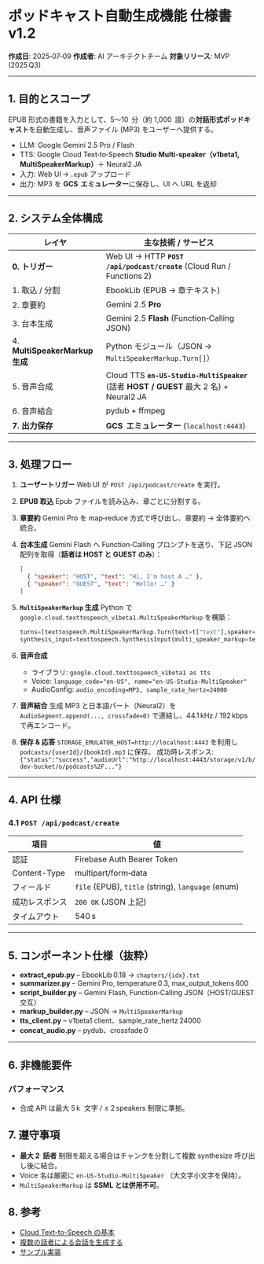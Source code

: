 # ポッドキャスト自動生成機能 仕様書 v1.2

**作成日**: 2025‑07‑09
**作成者**: AI アーキテクトチーム
**対象リリース**: MVP (2025 Q3)

---

## 1. 目的とスコープ

EPUB 形式の書籍を入力として、5〜10  分（約 1,000  語）の**対話形式ポッドキャスト**を自動生成し、音声ファイル (MP3) をユーザーへ提供する。

- LLM: Google Gemini 2.5 Pro / Flash
- TTS: Google Cloud Text‑to‑Speech **Studio Multi‑speaker（v1beta1, MultiSpeakerMarkup）**＋ Neural2 JA
- 入力: Web UI → `.epub` アップロード
- 出力: MP3 を **GCS  エミュレーター**に保存し、UI へ URL を返却

---

## 2. システム全体構成

| レイヤ                         | 主な技術 / サービス                                                                      |
| ------------------------------ | ---------------------------------------------------------------------------------------- |
| **0. トリガー**                | Web UI → HTTP **`POST /api/podcast/create`** (Cloud Run / Functions 2)                   |
| 1. 取込 / 分割                 | EbookLib (EPUB → 章テキスト)                                                             |
| 2. 章要約                      | Gemini 2.5 **Pro**                                                                       |
| 3. 台本生成                    | Gemini 2.5 **Flash** (Function‑Calling JSON)                                             |
| 4. **MultiSpeakerMarkup 生成** | Python モジュール（JSON → `MultiSpeakerMarkup.Turn[]`）                                  |
| 5. 音声合成                    | Cloud TTS **`en‑US‑Studio‑MultiSpeaker`** (話者 **HOST / GUEST** 最大 2 名) + Neural2 JA |
| 6. 音声結合                    | pydub + ffmpeg                                                                           |
| **7. 出力保存**                | **GCS  エミュレーター** (`localhost:4443`)                                               |

---

## 3. 処理フロー

1. **ユーザートリガー**
   Web UI が `POST /api/podcast/create` を実行。
2. **EPUB 取込**
   Epub ファイルを読み込み、章ごとに分割する。
3. **章要約**
   Gemini Pro を map‑reduce 方式で呼び出し、章要約 → 全体要約へ統合。
4. **台本生成**
   Gemini Flash へ Function‑Calling プロンプトを送り、下記 JSON 配列を取得（**話者は HOST と GUEST のみ**）：

   ```json
   [
     { "speaker": "HOST", "text": "Hi, I'm host A …" },
     { "speaker": "GUEST", "text": "Hello! …" }
   ]
   ```

5. **`MultiSpeakerMarkup` 生成**
   Python で `google.cloud.texttospeech_v1beta1.MultiSpeakerMarkup` を構築：

   ```python
   turns=[texttospeech.MultiSpeakerMarkup.Turn(text=t["text"],speaker=t["speaker"]) for t in script]
   synthesis_input=texttospeech.SynthesisInput(multi_speaker_markup=texttospeech.MultiSpeakerMarkup(turns=turns))
   ```

6. **音声合成**

   - ライブラリ: `google.cloud.texttospeech_v1beta1 as tts`
   - Voice: `language_code="en-US", name="en-US-Studio-MultiSpeaker"`
   - AudioConfig: `audio_encoding=MP3, sample_rate_hertz=24000`

7. **音声結合**
   生成 MP3 と日本語パート（Neural2）を `AudioSegment.append(..., crossfade=0)` で連結し、44.1 kHz / 192 kbps で再エンコード。
8. **保存 & 応答**
   `STORAGE_EMULATOR_HOST=http://localhost:4443` を利用し `podcasts/{userId}/{bookId}.mp3` に保存。
   成功時レスポンス: `{"status":"success","audioUrl":"http://localhost:4443/storage/v1/b/dev-bucket/o/podcasts%2F..."}`

---

## 4. API 仕様

### 4.1 `POST /api/podcast/create`

| 項目           | 値                                                 |
| -------------- | -------------------------------------------------- |
| 認証           | Firebase Auth Bearer Token                         |
| Content-Type   | multipart/form‑data                                |
| フィールド     | `file` (EPUB), `title` (string), `language` (enum) |
| 成功レスポンス | `200 OK` (JSON 上記)                               |
| タイムアウト   | 540 s                                              |

---

## 5. コンポーネント仕様（抜粋）

- **extract_epub.py** – EbookLib 0.18 → `chapters/{idx}.txt`
- **summarizer.py** – Gemini Pro, temperature 0.3, max_output_tokens 600
- **script_builder.py** – Gemini Flash, Function‑Calling JSON（HOST/GUEST 交互）
- **markup_builder.py** – JSON → `MultiSpeakerMarkup`
- **tts_client.py** – v1beta1 client、sample_rate_hertz 24000
- **concat_audio.py** – pydub、crossfade 0

---

## 6. 非機能要件

### パフォーマンス

- 合成 API は最大 5 k  文字 / ≤ 2 speakers 制限に準拠。

## 7. 遵守事項

- **最大 2  話者** 制限を超える場合はチャンクを分割して複数 synthesize 呼び出し後に結合。
- Voice 名は厳密に `en-US-Studio-MultiSpeaker` （大文字小文字を保持）。
- `MultiSpeakerMarkup` は **SSML とは併用不可**。

## 8. 参考

- [Cloud Text-to-Speech の基本](https://cloud.google.com/text-to-speech/docs/basics?hl=ja)
- [複数の話者による会話を生成する](https://cloud.google.com/text-to-speech/docs/create-dialogue-with-multispeakers?hl=ja)
- [サンプル実装](https://github.com/coji/tts-test)

